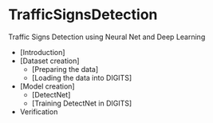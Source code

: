 # TrafficSignsDetection
Traffic Signs Detection using Neural Net and Deep Learning

- [Introduction]
- [Dataset creation]
  - [Preparing the data]
  - [Loading the data into DIGITS]
- [Model creation]
  - [DetectNet]
  - [Training DetectNet in DIGITS]
- Verification
